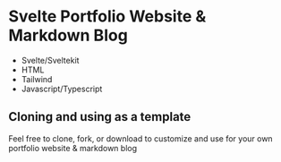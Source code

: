 # Svelte Portfolio Website & Markdown Blog
- Svelte/Sveltekit
- HTML
- Tailwind
- Javascript/Typescript

## Cloning and using as a template
Feel free to clone, fork, or download to customize and use for your own portfolio website & markdown blog


